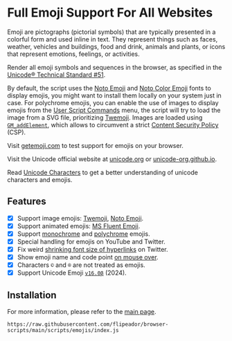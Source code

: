# Full Emoji Support For All Websites

Emoji are pictographs (pictorial symbols) that are typically presented in a colorful form and used inline in text.
They represent things such as faces, weather, vehicles and buildings, food and drink, animals and plants,
or icons that represent emotions, feelings, or activities.

Render all emoji symbols and sequences in the browser, as specified in the [Unicode®︎ Technical Standard #51][uts51].

By default, the script uses the [Noto Emoji][nef] and [Noto Color Emoji][ncef] fonts to display emojis,
you might want to install them locally on your system just in case.
For polychrome emojis, you can enable the use of images to display emojis from the [User Script Commands][gmm] menu,
the script will try to load the image from a SVG file, prioritizing [Twemoji][twe].
Images are loaded using [`GM_addElement`][gae], which allows to circumvent a strict [Content Security Policy][csp] (CSP).

Visit [getemoji.com][gem] to test support for emojis on your browser.

Visit the Unicode official website at [unicode.org][ue1] or [unicode-org.github.io][ue2].

Read [Unicode Characters][uch] to get a better understanding of unicode characters and emojis.

## Features

- [x] Support image emojis: [Twemoji][twe], [Noto Emoji][ne].
- [x] Support animated emojis: [MS Fluent Emoji][fe].
- [x] Support [monochrome][nef] and [polychrome][ncef] emojis.
- [x] Special handling for emojis on YouTube and Twitter.
- [x] Fix weird [shrinking font size of hyperlinks][xfsl] on Twitter.
- [x] Show emoji name and code point [on mouse over][title].
- [x] Characters `©︎` and `®︎` are not treated as emojis.
- [x] Support Unicode Emoji [`v16.0β`][160] (2024).

## Installation

For more information, please refer to the [main page](../../README.md#installation).

```
https://raw.githubusercontent.com/flipeador/browser-scripts/main/scripts/emojis/index.js
```

<!-- REFERENCE LINKS -->
[gem]: https://getemoji.com

[160]: https://www.unicode.org/emoji/charts-16.0
[ue1]: https://unicode.org/emoji/techindex.html
[ue2]: https://unicode-org.github.io/emoji/emoji
[uts51]: https://www.unicode.org/reports/tr51

[uch]: https://gist.github.com/flipeador/4ea725293c49a270bcc6e96ef2b8d281 "Unicode Characters (Gist)"

[csp]: https://developer.mozilla.org/en-US/docs/Web/HTTP/CSP
[title]: https://developer.mozilla.org/en-US/docs/Web/HTML/Global_attributes/title "HTML title attribute"

[twe]: https://github.com/jdecked/twemoji
[fe]: https://github.com/bignutty/fluent-emoji
[ne]: https://github.com/googlefonts/noto-emoji
[nef]: https://fonts.google.com/noto/specimen/Noto+Emoji "Noto Emoji (font)"
[ncef]: https://fonts.google.com/noto/specimen/Noto+Color+Emoji "Noto Color Emoji (font)"

[gae]: https://violentmonkey.github.io/api/gm/#gm_addelement
[gmm]: https://wiki.greasespot.net/Greasemonkey_Manual:Monkey_Menu

[xfsl]: https://www.reddit.com/r/Twitter/comments/1beghib/hyperlink_font_size_shrinks_on_chrome
